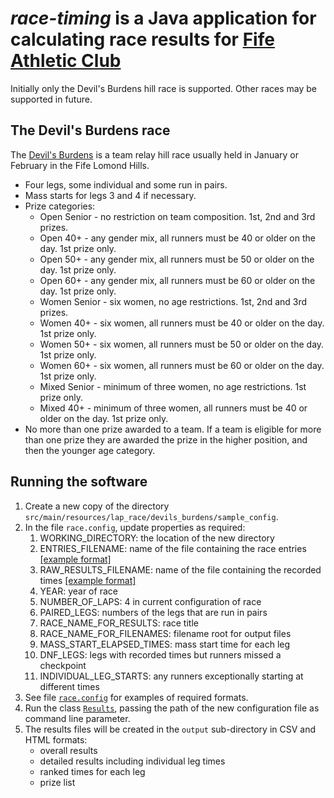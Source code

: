 # _race-timing_ is a Java application for calculating race results for [Fife Athletic Club](https://fifeac.org) #

Initially only the Devil's Burdens hill race is supported. Other races may be supported in future.

## The Devil's Burdens race ##

The [Devil's Burdens](https://www.fifeac.org/events/fife-ac-events/devils-burdens.html) is a team relay 
hill race usually held in January or February in the Fife Lomond Hills.

* Four legs, some individual and some run in pairs.
* Mass starts for legs 3 and 4 if necessary.
* Prize categories:
  * Open Senior - no restriction on team composition. 1st, 2nd and 3rd prizes.
  * Open 40+ - any gender mix, all runners must be 40 or older on the day. 1st prize only.
  * Open 50+ - any gender mix, all runners must be 50 or older on the day. 1st prize only.
  * Open 60+ - any gender mix, all runners must be 60 or older on the day. 1st prize only.
  * Women Senior - six women, no age restrictions. 1st, 2nd and 3rd prizes.
  * Women 40+ - six women, all runners must be 40 or older on the day. 1st prize only.
  * Women 50+ - six women, all runners must be 50 or older on the day. 1st prize only.
  * Women 60+ - six women, all runners must be 60 or older on the day. 1st prize only.
  * Mixed Senior - minimum of three women, no age restrictions. 1st prize only.
  * Mixed 40+ - minimum of three women, all runners must be 40 or older on the day. 1st prize only.
* No more than one prize awarded to a team. If a team is eligible for more than one prize they
are awarded the prize in the higher position, and then the younger age category.

## Running the software ##

1. Create a new copy of the directory ```src/main/resources/lap_race/devils_burdens/sample_config```.
2. In the file ```race.config```, update properties as required:
   1. WORKING_DIRECTORY: the location of the new directory
   2. ENTRIES_FILENAME: name of the file containing the race entries [[example format]](src/main/resources/lap_race/devils_burdens/sample_config/input/entries.txt)
   3. RAW_RESULTS_FILENAME: name of the file containing the recorded times [[example format]](src/main/resources/lap_race/devils_burdens/sample_config/input/rawtimes.txt)
   4. YEAR: year of race
   5. NUMBER_OF_LAPS: 4 in current configuration of race
   6. PAIRED_LEGS: numbers of the legs that are run in pairs
   7. RACE_NAME_FOR_RESULTS: race title
   8. RACE_NAME_FOR_FILENAMES: filename root for output files
   9. MASS_START_ELAPSED_TIMES: mass start time for each leg
   10. DNF_LEGS: legs with recorded times but runners missed a checkpoint
   11. INDIVIDUAL_LEG_STARTS: any runners exceptionally starting at different times
3. See file [```race.config```](/src/main/resources/lap_race/devils_burdens/sample_config/race.config)
for examples of required formats.
4. Run the class [```Results```](/src/main/java/lap_race/Results.java),
passing the path of the new configuration file as command line parameter.
5. The results files will be created in the ```output``` sub-directory in CSV and HTML
formats:
    * overall results
    * detailed results including individual leg times
    * ranked times for each leg
    * prize list
